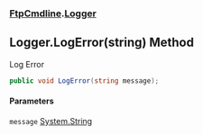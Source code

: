 ### [FtpCmdline](FtpCmdline.md 'FtpCmdline').[Logger](Logger.md 'FtpCmdline.Logger')

## Logger.LogError(string) Method

Log Error

```csharp
public void LogError(string message);
```
#### Parameters

<a name='FtpCmdline.Logger.LogError(string).message'></a>

`message` [System.String](https://docs.microsoft.com/en-us/dotnet/api/System.String 'System.String')